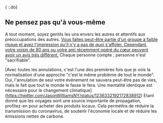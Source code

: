{ :.do}
## Ne pensez pas qu'à vous-même

A tout moment, soyez gentils les uns envers les autres et attentifs aux préoccupations des autres. [Vous faites peut-être partie d'un groupe à faible risque et avez l'impression qu'il n'y a pas de quoi s'affoler. Cependant, votre voisin de 80 ans ou votre ami récemment opéré du cœur peuvent avoir un avis très différent.](https://twitter.com/kakape/status/1235318985429782532) Chaque personne compte ; personne n'est "sacrifiable".

[Avec toutes les annulations, c'est l'une des premières fois que je vois la normalisation d'une approche "c'est le même problème de tout le monde". Oui, l'annulation de seul votre événement ne sauvera peut-être pas de vies, mais le fait que tout le monde le fasse le fera. Une mentalité identique est nécessaire pour le changement climatique] (https://twitter.com/JasonWilliamsNY/status/1236332192172838912) Etant donné que les voyages sont une source importante de propagation, profitez-en pour acheter des produits locaux. Cela permettra de réduire la transmission du coronavirus, de soutenir l'économie locale et de réduire les émissions nettes de carbone.
